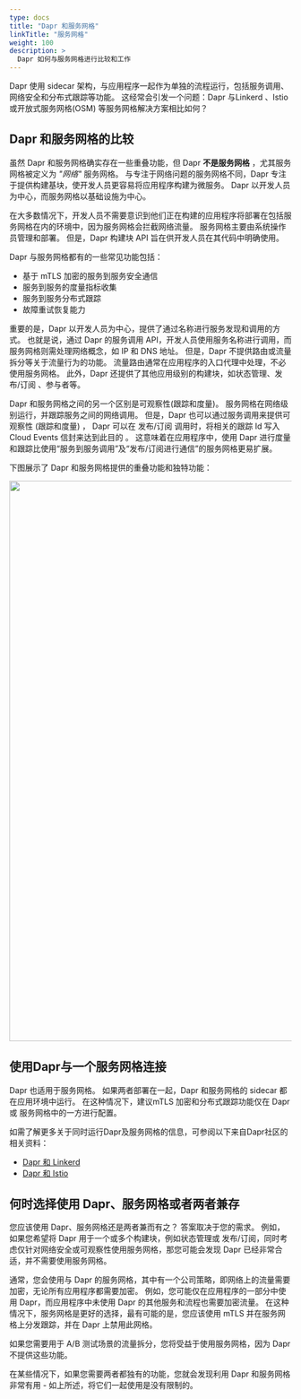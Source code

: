 ```yaml
---
type: docs
title: "Dapr 和服务网格"
linkTitle: "服务网格"
weight: 100
description: >
  Dapr 如何与服务网格进行比较和工作
---
```


Dapr 使用 sidecar 架构，与应用程序一起作为单独的流程运行，包括服务调用、网络安全和分布式跟踪等功能。 这经常会引发一个问题：Dapr 与Linkerd 、Istio 或开放式服务网格(OSM) 等服务网格解决方案相比如何？

## Dapr 和服务网格的比较
虽然 Dapr 和服务网格确实存在一些重叠功能，但 Dapr **不是服务网格** ，尤其服务网格被定义为 *"网络"* 服务网格。 与专注于网络问题的服务网格不同，Dapr 专注于提供构建基块，使开发人员更容易将应用程序构建为微服务。 Dapr 以开发人员为中心，而服务网格以基础设施为中心。

在大多数情况下，开发人员不需要意识到他们正在构建的应用程序将部署在包括服务网格在内的环境中，因为服务网格会拦截网络流量。 服务网格主要由系统操作员管理和部署。 但是，Dapr 构建块 API 旨在供开发人员在其代码中明确使用。

Dapr 与服务网格都有的一些常见功能包括：
- 基于 mTLS 加密的服务到服务安全通信
- 服务到服务的度量指标收集
- 服务到服务分布式跟踪
- 故障重试恢复能力

 重要的是，Dapr 以开发人员为中心，提供了通过名称进行服务发现和调用的方式。 也就是说，通过 Dapr 的服务调用 API，开发人员使用服务名称进行调用，而服务网格则需处理网络概念，如 IP 和 DNS 地址。 但是，Dapr 不提供路由或流量拆分等关于流量行为的功能。 流量路由通常在应用程序的入口代理中处理，不必使用服务网格。 此外，Dapr 还提供了其他应用级别的构建块，如状态管理、发布/订阅 、参与者等。

Dapr 和服务网格之间的另一个区别是可观察性(跟踪和度量)。 服务网格在网络级别运行，并跟踪服务之间的网络调用。 但是，Dapr 也可以通过服务调用来提供可观察性 (跟踪和度量) ， Dapr 可以在 发布/订阅 调用时，将相关的跟踪 Id 写入 Cloud Events 信封来达到此目的 。 这意味着在应用程序中，使用 Dapr 进行度量和跟踪比使用“服务到服务调用”及“发布/订阅进行通信”的服务网格更易扩展。

下图展示了 Dapr 和服务网格提供的重叠功能和独特功能：

<img src="/images/service-mesh.png" width=1000>

## 使用Dapr与一个服务网格连接
Dapr 也适用于服务网格。 如果两者部署在一起，Dapr 和服务网格的 sidecar 都在应用环境中运行。 在这种情况下，建议mTLS 加密和分布式跟踪功能仅在 Dapr 或 服务网格中的一方进行配置。

如需了解更多关于同时运行Dapr及服务网格的信息，可参阅以下来自Dapr社区的相关资料：
- [Dapr 和 Linkerd](https://youtu.be/xxU68ewRmz8?t=142)
- [Dapr 和 Istio](https://youtu.be/ngIDOQApx8g?t=335)

## 何时选择使用 Dapr、服务网格或者两者兼存
您应该使用 Dapr、服务网格还是两者兼而有之？ 答案取决于您的需求。 例如，如果您希望将 Dapr 用于一个或多个构建块，例如状态管理或 发布/订阅，同时考虑仅针对网络安全或可观察性使用服务网格，那您可能会发现 Dapr 已经非常合适，并不需要使用服务网格。

通常，您会使用与 Dapr 的服务网格，其中有一个公司策略，即网络上的流量需要加密，无论所有应用程序都需要加密。 例如，您可能仅在应用程序的一部分中使用 Dapr，而应用程序中未使用 Dapr 的其他服务和流程也需要加密流量。 在这种情况下，服务网格是更好的选择，最有可能的是，您应该使用 mTLS 并在服务网格上分发跟踪，并在 Dapr 上禁用此网格。

如果您需要用于 A/B 测试场景的流量拆分，您将受益于使用服务网格，因为 Dapr 不提供这些功能。

在某些情况下，如果您需要两者都独有的功能，您就会发现利用 Dapr 和服务网格非常有用 - 如上所述，将它们一起使用是没有限制的。
